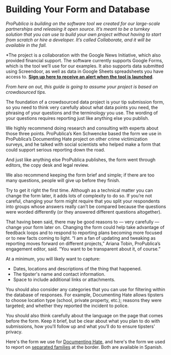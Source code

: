 # Building Your Form and Database

*ProPublica is building on the software tool we created for our large-scale partnerships and releasing it open source. It’s meant to be a turnkey solution that you can use to build your own project without having to start from scratch or hire a developer. It’s called Collaborate, and it will be available in the fall.* 

*The project is a collaboration with the Google News Initiative, which also provided financial support. The software currently supports Google Forms, which is the tool we’ll use for our examples. It also supports data submitted using Screendoor, as well as data in Google Sheets spreadsheets you have access to. [**Sign up here to receive an alert when the tool is launched**](https://propublica.forms.fm/documenting-hate-tool-sign-up).

*From here on out, this guide is going to assume your project is based on crowdsourced tips.*

The foundation of a crowdsourced data project is your tip submission form, so you need to think very carefully about what data points you need, the phrasing of your questions and the terminology you use. The wording of your questions requires reporting just like anything else you publish.

We highly recommend doing research and consulting with experts about those three points. ProPublica’s Ken Schwencke based the form we use in ProPublica’s Documenting Hate project on other crime victimization surveys, and he talked with social scientists who helped make a form that could support serious reporting down the road. 

And just like anything else ProPublica publishes, the form went through editors, the copy desk and legal review.

We also recommend keeping the form brief and simple; if there are too many questions, people will give up before they finish.

Try to get it right the first time. Although as a technical matter you can change the form later, it adds lots of complexity to do so. If you’re not careful, changing your form might require that you split your respondents into groups whose answers really can’t be compared because the questions were worded differently (or they answered different questions altogether). 

That having been said, there may be good reasons to — very carefully — change your form later on. Changing the form could help take advantage of feedback loops and to respond to reporting plans becoming more focused or to new facts coming to light. “I am a fan of updating and tweaking as reporting moves forward on different projects,” Ariana Tobin, ProPublica’s engagement editor, said. “You want to be transparent about it, of course.”

At a minimum, you will likely want to capture:

- Dates, locations and descriptions of the thing that happened. 
- The tipster's name and contact information. 
- Space to include additional links or attachments. 
  
You should also consider any categories that you can use for filtering within the database of responses. For example, Documenting Hate allows tipsters to choose location type (school, private property, etc.); reasons they were targeted; and whether they reported the incident to police.

You should also think carefully about the language on the page that comes before the form. Keep it brief, but be clear about what you plan to do with submissions, how you’ll follow up and what you’ll do to ensure tipsters' privacy.

Here's the form we use for [Documenting Hate](https://projects.propublica.org/graphics/hatecrimes-form), and here's the form we used to report on [separated families](https://www.propublica.org/getinvolved/do-you-know-a-child-in-a-detention-center-or-shelter-facility) at the border. Both are available in Spanish.
